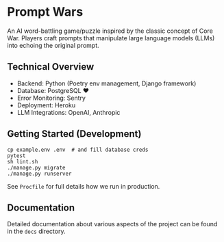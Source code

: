 # Prompt Wars

An AI word-battling game/puzzle inspired by the classic concept of Core War. Players craft prompts that manipulate large language models (LLMs) into echoing the original prompt.

## Technical Overview

* Backend: Python (Poetry env management, Django framework)
* Database: PostgreSQL ❤️
* Error Monitoring: Sentry
* Deployment: Heroku
* LLM Integrations: OpenAI, Anthropic

## Getting Started (Development)

    cp example.env .env  # and fill database creds
    pytest
    sh lint.sh
    ./manage.py migrate
    ./manage.py runserver

See `Procfile` for full details how we run in production.

## Documentation

Detailed documentation about various aspects of the project can be found in the `docs` directory.
